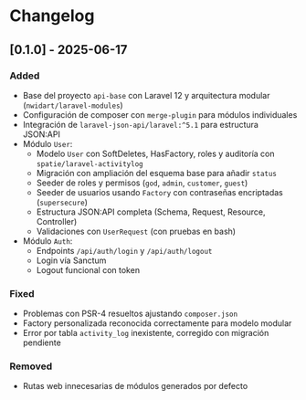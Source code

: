# Changelog

## [0.1.0] - 2025-06-17

### Added
- Base del proyecto `api-base` con Laravel 12 y arquitectura modular (`nwidart/laravel-modules`)
- Configuración de composer con `merge-plugin` para módulos individuales
- Integración de `laravel-json-api/laravel:^5.1` para estructura JSON:API
- Módulo `User`:
  - Modelo `User` con SoftDeletes, HasFactory, roles y auditoría con `spatie/laravel-activitylog`
  - Migración con ampliación del esquema base para añadir `status`
  - Seeder de roles y permisos (`god`, `admin`, `customer`, `guest`)
  - Seeder de usuarios usando `Factory` con contraseñas encriptadas (`supersecure`)
  - Estructura JSON:API completa (Schema, Request, Resource, Controller)
  - Validaciones con `UserRequest` (con pruebas en bash)
- Módulo `Auth`:
  - Endpoints `/api/auth/login` y `/api/auth/logout`
  - Login vía Sanctum
  - Logout funcional con token

### Fixed
- Problemas con PSR-4 resueltos ajustando `composer.json`
- Factory personalizada reconocida correctamente para modelo modular
- Error por tabla `activity_log` inexistente, corregido con migración pendiente

### Removed
- Rutas web innecesarias de módulos generados por defecto
